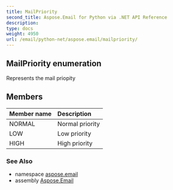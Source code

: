 ```yaml
---
title: MailPriority
second_title: Aspose.Email for Python via .NET API Reference
description: 
type: docs
weight: 4950
url: /email/python-net/aspose.email/mailpriority/
---
```


## MailPriority enumeration

Represents the mail priopity

## Members
| Member name | Description |
| :- | :- |
|NORMAL|Normal priority|
|LOW|Low priority|
|HIGH|High priority|

### See Also

* namespace [aspose.email](/email/python-net/aspose.email/)
* assembly [Aspose.Email](/slides/python-net/)

